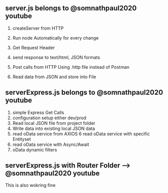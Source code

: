 server.js belongs to @somnathpaul2020 youtube
----------------------------------------------------
1. createServer from HTTP
2. Run node Automatically for every change
3. Get Request Header
4. send response to text/html, JSON formats

5. Post calls from HTTP
   Using .http file instead of Postman

6. Read data from JSON and store into File

serverExpress.js belongs to @somnathpaul2020 youtube
----------------------------------------------------
1. simple Express Get Calls
2. configuration setup either dev/prod
3. Read local JSON file from project folder
4. Write data into existing local JSON data
5. read oData service from AXIOS
6 read oData service with specific Entityset
7. read oData service with Async/Await
8. oData dynamic filters

serverExpress.js with Router Folder --> @somnathpaul2020 youtube
----------------------------------------------------
This is also wokring fine
